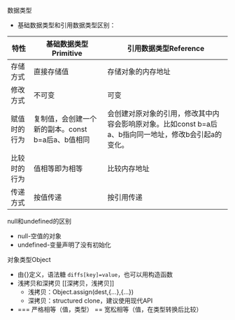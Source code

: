 数据类型
- 基础数据类型和引用数据类型区别：

| 特性     | 基础数据类型Primitive                | 引用数据类型Reference                                           |
| ------ | ------------------------------ | --------------------------------------------------------- |
| 存储方式   | 直接存储值                          | 存储对象的内存地址                                                 |
| 修改方式   | 不可变                            | 可变                                                        |
| 赋值时的行为 | 复制值，会创建一个新的副本。const b=a后a、b值相同 | 会创建对原对象的引用，修改其中内容会影响原对象。比如const b=a后a、b指向同一地址，修改b会引起a的变化。 |
| 比较时的行为 | 值相等即为相等                        | 比较内存地址                                                    |
| 传递方式   | 按值传递                           | 按引用传递                                                     |
null和undefined的区别
- null-空值的对象
- undefined-变量声明了没有初始化

对象类型Object
- 由{}定义，语法糖 `diffs[key]=value`，也可以用构造函数
- 浅拷贝和深拷贝 [[深拷贝，浅拷贝]]
	- 浅拷贝：Object.assign(dest,{...},{...})
	- 深拷贝：structured clone，建议使用现代API
- === 严格相等（值，类型） == 宽松相等（值，在类型转换后比较）

